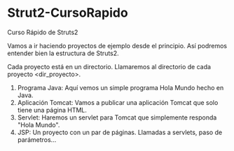 # Strut2-CursoRapido
Curso Rápido de Struts2

Vamos a ir haciendo proyectos de ejemplo desde el principio. Así podremos entender bien la estructura de Struts2.

Cada proyecto está en un directorio. Llamaremos al directorio de cada proyecto <dir_proyecto>.

1. Programa Java: Aquí vemos un simple programa Hola Mundo hecho en Java.
2. Aplicación Tomcat: Vamos a publicar una aplicación Tomcat que solo tiene una página HTML.
3. Servlet: Haremos un servlet para Tomcat que simplemente responda "Hola Mundo".
4. JSP: Un proyecto con un par de páginas. Llamadas a servlets, paso de parámetros...

